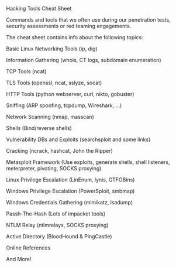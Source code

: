 Hacking Tools Cheat Sheet

Commands and tools that we often use during our penetration tests, security assessments or red teaming engagements. 

The cheat sheet contains info about the following topics:

Basic Linux Networking Tools (ip, dig)

Information Gathering (whois, CT logs, subdomain enumeration)

TCP Tools (ncat)

TLS Tools (openssl, ncat, sslyze, socat)

HTTP Tools (python webserver, curl, nikto, gobuster)

Sniffing (ARP spoofing, tcpdump, Wireshark, …)

Network Scanning (nmap, masscan)

Shells (Bind/reverse shells)

Vulnerability DBs and Exploits (searchsploit and some links)

Cracking (ncrack, hashcat, John the Ripper)

Metasploit Framework (Use exploits, generate shells, shell listeners, meterpreter, pivoting, SOCKS proxying)

Linux Privilege Escalation (LinEnum, lynis, GTFOBins)

Windows Privilege Escalation (PowerSploit, smbmap)

Windows Credentials Gathering (mimikatz, lsadump)

Passh-The-Hash (Lots of impacket tools)

NTLM Relay (ntlmrelayx, SOCKS proxying)

Active Directory (BloodHound & PingCastle)

Online References

And More!
